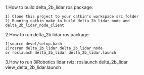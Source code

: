 1.How to build delta_2b_lidar ros package:

    1) Clone this project to your catkin's workspace src folder
    2) Running catkin_make to build delta_2b_lidar_node and delta_2b_lidar_node_client

2.How to run delta_2b lidar ros package:

    1)source devel/setup.bash
    2)rosrun delta_2b_lidar delta_2b_lidar_node
    or roslaunch delta_2b_lidar delta_2b_lidar.launch

3.How to run 3iRobotics lidar rviz:
	roslaunch  delta_2b_lidar view_delta_2b_lidar.launch	


